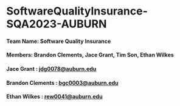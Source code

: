 # SoftwareQualityInsurance-SQA2023-AUBURN

#### Team Name: Software Quality Insurance

#### Members: Brandon Clements, Jace Grant, Tim Son, Ethan Wilkes

#### Jace Grant : jdg0078@auburn.edu
#### Brandon Clements : bgc0003@auburn.edu
#### Ethan Wilkes : rew0041@auburn.edu

